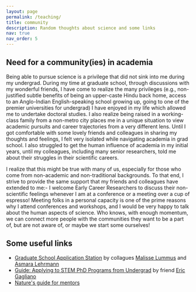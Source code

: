 ```yaml
---
layout: page
permalink: /teaching/
title: community
description: Random thoughts about science and some links
nav: true
nav_order: 5
---
```


## Need for a community(ies) in academia
Being able to pursue science is a privilege that did not sink into me during my undergrad. During my time at graduate school, through discussions with my wonderful friends, I have come to realize the many privileges (e.g., non-justified subtle benefits of being an upper-caste Hindu back home, access to an Anglo-Indian English-speaking school growing up, going to one of the premier universities for undergrad) I have enjoyed in my life which allowed me to undertake doctoral studies. I also realize being raised in a working-class family from a non-metro city places me in a unique situation to view academic pursuits and career trajectories from a very different lens. Until I got comfortable with some lovely friends and colleagues in sharing my thoughts and feelings, I felt very isolated while navigating academia in grad school. I also struggled to get the human influence of academia in my initial years, until my colleagues, including many senior researchers, told me about their struggles in their scientific careers. 

I realize that this might be true with many of us, especially for those who come from non-academic and non-traditional backgrounds. To that end, I strive to provide the same support that my friends and colleagues have extended to me:- I welcome Early Career Researchers to discuss their non-scientific feelings whenever I am at a conference or a meeting over a cup of espresso! Meeting folks in a personal capacity is one of the prime reasons why I attend conferences and workshops, and I would be very happy to talk about the human aspects of science. Who knows, with enough momentum, we can connect more people with the communities they want to be a part of, but are not aware of, or maybe we start some ourselves! 



## Some useful links
* [Graduate School Application Station](https://geogradapp.com) by collagues [Malisse Lummus](https://geo.ku.edu/people/malisse-lummus) and [Asmara Lehrmann](https://geo.ua.edu/graduate-student/asmara-lehrmann/)
* [Guide: Applying to STEM PhD Programs from Undergrad](https://docs.google.com/document/d/1edbNoCX0frs4gl2jCYWNsBhVEcC049xTE-4f-bouJzw/edit) by friend [Eric Gagliano](https://ericgagliano.com)
* [Nature's guide for mentors](https://www.nature.com/articles/447791a.pdf)
  

